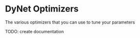 # DyNet Optimizers
The various optimizers that you can use to tune your parameters

TODO: create documentation
